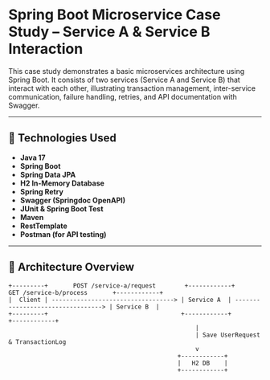# Spring Boot Microservice Case Study – Service A & Service B Interaction

This case study demonstrates a basic microservices architecture using Spring Boot. It consists of two services (Service A and Service B) that interact with each other, illustrating transaction management, inter-service communication, failure handling, retries, and API documentation with Swagger.

---

## 🔧 Technologies Used

- **Java 17**
- **Spring Boot**
- **Spring Data JPA**
- **H2 In-Memory Database**
- **Spring Retry**
- **Swagger (Springdoc OpenAPI)**
- **JUnit & Spring Boot Test**
- **Maven**
- **RestTemplate**
- **Postman (for API testing)**

---

## 📌 Architecture Overview

```text
+---------+       POST /service-a/request        +------------+       GET /service-b/process       +------------+
|  Client | ----------------------------------> | Service A  | ---------------------------------> | Service B  |
+---------+                                     +------------+                                     +------------+
                                                    |
                                                    | Save UserRequest & TransactionLog
                                                    v
                                               +------------+
                                               |   H2 DB    |
                                               +------------+
